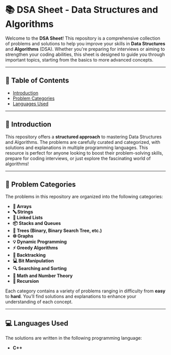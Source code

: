 
# 📚 DSA Sheet - Data Structures and Algorithms

Welcome to the **DSA Sheet**! This repository is a comprehensive collection of problems and solutions to help you improve your skills in **Data Structures** and **Algorithms** (DSA). Whether you're preparing for interviews or aiming to strengthen your coding abilities, this sheet is designed to guide you through important topics, starting from the basics to more advanced concepts.

---

## 📑 Table of Contents

- [Introduction](#introduction)
- [Problem Categories](#problem-categories)
- [Languages Used](#languages-used)



---

## 📝 Introduction

This repository offers a **structured approach** to mastering Data Structures and Algorithms. The problems are carefully curated and categorized, with solutions and explanations in multiple programming languages. This resource is perfect for anyone looking to boost their problem-solving skills, prepare for coding interviews, or just explore the fascinating world of algorithms!

---

## 🧩 Problem Categories

The problems in this repository are organized into the following categories:

- **🔢 Arrays**
- **🔤 Strings**
- **🔗 Linked Lists**
- **📦 Stacks and Queues**
- **🌳 Trees (Binary, Binary Search Tree, etc.)**
- **🌐 Graphs**
- **💡 Dynamic Programming**
- **⚡ Greedy Algorithms**
- **🔄 Backtracking**
- **💻 Bit Manipulation**
- **🔍 Searching and Sorting**
- **🧮 Math and Number Theory**
- **🔁 Recursion**

Each category contains a variety of problems ranging in difficulty from **easy** to **hard**. You’ll find solutions and explanations to enhance your understanding of each concept.

---

## 💻 Languages Used

The solutions are written in the following programming language:

- **C++**






